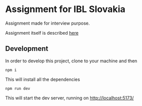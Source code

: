 # Assignment for IBL Slovakia

Assignment made for interview purpose.

Assignment itself is described [here](https://ogcie.iblsoft.com/developer-web/)

## Development
In order to develop this project, clone to your machine and then

```
npm i
```
This will install all the dependencies

```
npm run dev
```
This will start the dev server, running on [http://localhost:5173/](http://localhost:5173/)